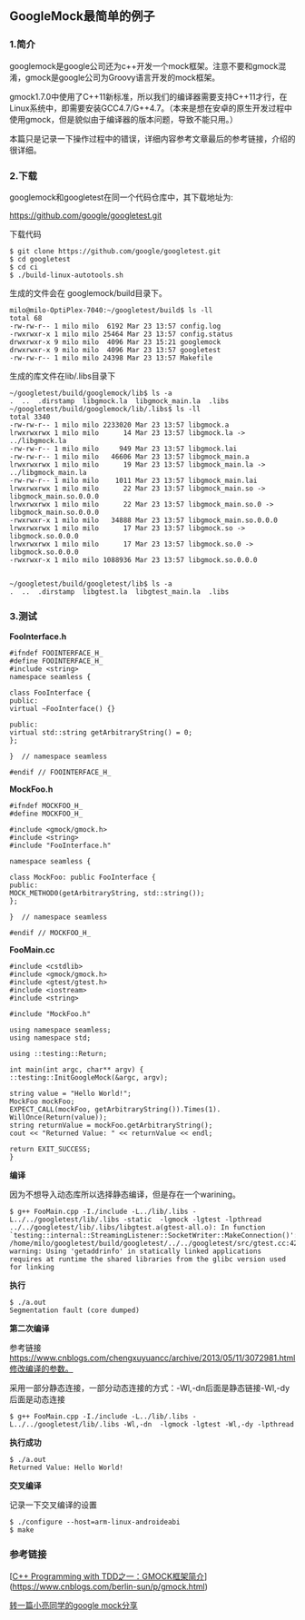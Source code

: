 ## GoogleMock最简单的例子

### 1.简介

googlemock是google公司还为c++开发一个mock框架。注意不要和gmock混淆，gmock是google公司为Groovy语言开发的mock框架。

gmock1.7.0中使用了C++11新标准，所以我们的编译器需要支持C++11才行，在Linux系统中，即需要安装GCC4.7/G++4.7。（本来是想在安卓的原生开发过程中使用gmock，但是貌似由于编译器的版本问题，导致不能只用。）

本篇只是记录一下操作过程中的错误，详细内容参考文章最后的参考链接，介绍的很详细。

### 2.下载

googlemock和googletest在同一个代码仓库中，其下载地址为:

https://github.com/google/googletest.git

下载代码

```
$ git clone https://github.com/google/googletest.git
$ cd googletest
$ cd ci
$ ./build-linux-autotools.sh
```

生成的文件会在 googlemock/build目录下。

```
milo@milo-OptiPlex-7040:~/googletest/build$ ls -ll
total 68
-rw-rw-r-- 1 milo milo  6192 Mar 23 13:57 config.log
-rwxrwxr-x 1 milo milo 25464 Mar 23 13:57 config.status
drwxrwxr-x 9 milo milo  4096 Mar 23 15:21 googlemock
drwxrwxr-x 9 milo milo  4096 Mar 23 13:57 googletest
-rw-rw-r-- 1 milo milo 24398 Mar 23 13:57 Makefile
```

生成的库文件在lib/.libs目录下

```
~/googletest/build/googlemock/lib$ ls -a
.  ..  .dirstamp  libgmock.la  libgmock_main.la  .libs
~/googletest/build/googlemock/lib/.libs$ ls -ll
total 3340
-rw-rw-r-- 1 milo milo 2233020 Mar 23 13:57 libgmock.a
lrwxrwxrwx 1 milo milo      14 Mar 23 13:57 libgmock.la -> ../libgmock.la
-rw-rw-r-- 1 milo milo     949 Mar 23 13:57 libgmock.lai
-rw-rw-r-- 1 milo milo   46606 Mar 23 13:57 libgmock_main.a
lrwxrwxrwx 1 milo milo      19 Mar 23 13:57 libgmock_main.la -> ../libgmock_main.la
-rw-rw-r-- 1 milo milo    1011 Mar 23 13:57 libgmock_main.lai
lrwxrwxrwx 1 milo milo      22 Mar 23 13:57 libgmock_main.so -> libgmock_main.so.0.0.0
lrwxrwxrwx 1 milo milo      22 Mar 23 13:57 libgmock_main.so.0 -> libgmock_main.so.0.0.0
-rwxrwxr-x 1 milo milo   34888 Mar 23 13:57 libgmock_main.so.0.0.0
lrwxrwxrwx 1 milo milo      17 Mar 23 13:57 libgmock.so -> libgmock.so.0.0.0
lrwxrwxrwx 1 milo milo      17 Mar 23 13:57 libgmock.so.0 -> libgmock.so.0.0.0
-rwxrwxr-x 1 milo milo 1088936 Mar 23 13:57 libgmock.so.0.0.0


~/googletest/build/googletest/lib$ ls -a
.  ..  .dirstamp  libgtest.la  libgtest_main.la  .libs
```



### 3.测试

**FooInterface.h**

```
#ifndef FOOINTERFACE_H_
#define FOOINTERFACE_H_
#include <string>
namespace seamless {

class FooInterface {
public:
virtual ~FooInterface() {}

public:
virtual std::string getArbitraryString() = 0;
};

}  // namespace seamless

#endif // FOOINTERFACE_H_
```

**MockFoo.h**

```
#ifndef MOCKFOO_H_
#define MOCKFOO_H_

#include <gmock/gmock.h>
#include <string>
#include "FooInterface.h"

namespace seamless {

class MockFoo: public FooInterface {
public:
MOCK_METHOD0(getArbitraryString, std::string());
};

}  // namespace seamless

#endif // MOCKFOO_H_
```

**FooMain.cc**

```
#include <cstdlib>
#include <gmock/gmock.h>
#include <gtest/gtest.h>
#include <iostream>
#include <string>

#include "MockFoo.h"

using namespace seamless;
using namespace std;

using ::testing::Return;

int main(int argc, char** argv) {
::testing::InitGoogleMock(&argc, argv);

string value = "Hello World!";
MockFoo mockFoo;
EXPECT_CALL(mockFoo, getArbitraryString()).Times(1).
WillOnce(Return(value));
string returnValue = mockFoo.getArbitraryString();
cout << "Returned Value: " << returnValue << endl;

return EXIT_SUCCESS;
}
```

**编译** 

因为不想导入动态库所以选择静态编译，但是存在一个warining。

```
$ g++ FooMain.cpp -I./include -L../lib/.libs -L../../googletest/lib/.libs -static  -lgmock -lgtest -lpthread 
../../googletest/lib/.libs/libgtest.a(gtest-all.o): In function `testing::internal::StreamingListener::SocketWriter::MakeConnection()':
/home/milo/googletest/build/googletest/../../googletest/src/gtest.cc:4209: warning: Using 'getaddrinfo' in statically linked applications requires at runtime the shared libraries from the glibc version used for linking
```

**执行**

```
$ ./a.out 
Segmentation fault (core dumped)
```

**第二次编译**

参考链接 https://www.cnblogs.com/chengxuyuancc/archive/2013/05/11/3072981.html修改编译的参数。

采用一部分静态连接，一部分动态连接的方式：-Wl,-dn后面是静态链接-Wl,-dy后面是动态连接

```
$ g++ FooMain.cpp -I./include -L../lib/.libs -L../../googletest/lib/.libs -Wl,-dn  -lgmock -lgtest -Wl,-dy -lpthread
```

**执行成功**

```
$ ./a.out 
Returned Value: Hello World!
```

**交叉编译**

记录一下交叉编译的设置

```
$ ./configure --host=arm-linux-androideabi
$ make
```



### 参考链接

[[C++ Programming with TDD之一：GMOCK框架简介](http://www.cnblogs.com/berlin-sun/p/gmock.html)](https://www.cnblogs.com/berlin-sun/p/gmock.html)

[转一篇小亮同学的google mock分享](http://www.cnblogs.com/welkinwalker/archive/2011/11/29/2267225.html)